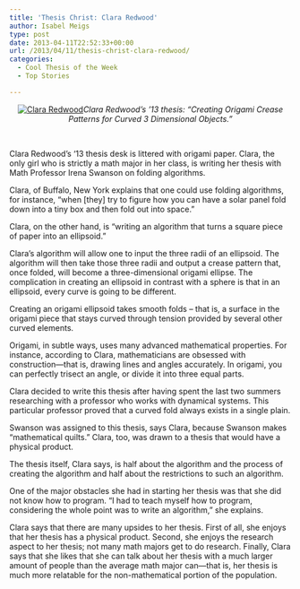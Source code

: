 ```yaml
---
title: 'Thesis Christ: Clara Redwood'
author: Isabel Meigs
type: post
date: 2013-04-11T22:52:33+00:00
url: /2013/04/11/thesis-christ-clara-redwood/
categories:
  - Cool Thesis of the Week
  - Top Stories

---
```

<p style="text-align: center;">
  <a href="https://i1.wp.com/www.reedquest.org/wp-content/uploads/2013/04/IMG_1864_web.jpg"><img class="aligncenter size-full wp-image-2238" alt="Clara Redwood" src="https://i1.wp.com/www.reedquest.org/wp-content/uploads/2013/04/IMG_1864_web.jpg?resize=770%2C513" data-recalc-dims="1" /></a><em>Clara Redwood&#8217;s &#8217;13 thesis: &#8220;Creating Origami Crease Patterns for Curved 3 Dimensional Objects.&#8221;</em>
</p>

&nbsp;

Clara Redwood’s ‘13 thesis desk is littered with origami paper. Clara, the only girl who is strictly a math major in her class, is writing her thesis with Math Professor Irena Swanson on folding algorithms.

Clara, of Buffalo, New York explains that one could use folding algorithms, for instance, “when [they] try to figure how you can have a solar panel fold down into a tiny box and then fold out into space.”

Clara, on the other hand, is “writing an algorithm that turns a square piece of paper into an ellipsoid.”

Clara’s algorithm will allow one to input the three radii of an ellipsoid. The algorithm will then take those three radii and output a crease pattern that, once folded, will become a three-dimensional origami ellipse. The complication in creating an ellipsoid in contrast with a sphere is that in an ellipsoid, every curve is going to be different.

Creating an origami ellipsoid takes smooth folds – that is, a surface in the origami piece that stays curved through tension provided by several other curved elements.

Origami, in subtle ways, uses many advanced mathematical properties. For instance, according to Clara, mathematicians are obsessed with construction—that is, drawing lines and angles accurately. In origami, you can perfectly trisect an angle, or divide it into three equal parts.

Clara decided to write this thesis after having spent the last two summers researching with a professor who works with dynamical systems. This particular professor proved that a curved fold always exists in a single plain.

Swanson was assigned to this thesis, says Clara, because Swanson makes &#8220;mathematical quilts.&#8221; Clara, too, was drawn to a thesis that would have a physical product.

The thesis itself, Clara says, is half about the algorithm and the process of creating the algorithm and half about the restrictions to such an algorithm.

One of the major obstacles she had in starting her thesis was that she did not know how to program. &#8220;I had to teach myself how to program, considering the whole point was to write an algorithm,&#8221; she explains.

Clara says that there are many upsides to her thesis. First of all, she enjoys that her thesis has a physical product. Second, she enjoys the research aspect to her thesis; not many math majors get to do research. Finally, Clara says that she likes that she can talk about her thesis with a much larger amount of people than the average math major can—that is, her thesis is much more relatable for the non-mathematical portion of the population.